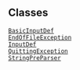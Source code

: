 ## Classes

<a href="../object/BasicInputDef.html#BasicInputDef"
target="main"><code>BasicInputDef</code></a>  
<a href="../object/EndOfFileException.html#EndOfFileException"
target="main"><code>EndOfFileException</code></a>  
<a href="../object/InputDef.html#InputDef"
target="main"><code>InputDef</code></a>  
<a href="../object/QuittingException.html#QuittingException"
target="main"><code>QuittingException</code></a>  
<a href="../object/StringPreParser.html#StringPreParser"
target="main"><code>StringPreParser</code></a>  
